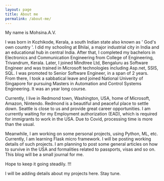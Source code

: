 ```yaml
---
layout: page
title: About me
permalink: /about-me/
---
```


My name is Mohsina.A.V.

I was born in Kozhikode, Kerala, a south Indian state also known as ' God's own country '. I did my schooling at Bhilai, a major industrial city in India and an educational hub in central India. After that, I completed my bachelors in Electronics and Communication Engineering from College of Engineering, Trivandrum, Kerala. Later, I joined Mindtree Ltd, Bengaluru as Software Engineer and was trained in Microsoft technologies including Asp.net, SSIS, SQL. I was promoted to Senior Software Engineer, in a span of 2 years. From there, I took a sabbatical leave and joined National Univerity of Singapore for pursuing Masters in Automation and Control Systems Engineering. It was an year long course.

Currently, I live in Redmond town, Washington, USA, home of Microsoft, Amazon, Nintendo. Redmond is a beautiful and peaceful place to settle down. Seattle is close to us and provide great career opportunities. I am currently waiting for my Employment authorization (EAD), which is required for immigrants to work in the USA. Due to Covid, processing time is more than the usual.

Meanwhile, I am working on some personal projects, using Python, ML, etc. Currently, I am learning Flask micro framework. I will be posting working details of such projects. I am planning to post some general articles on how to survive in the USA and formalities related to passports, visas and so on. This blog will be a small journal for me.

Hope to keep it going steadily. !!!

I will be adding details about my projects here. Stay tune.
